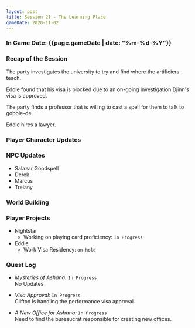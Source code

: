 ```yaml
---
layout: post
title: Session 21 - The Learning Place
gameDate: 2020-11-02
---
```


### In Game Date: {{page.gameDate | date: "%m-%d-%Y"}}

### Recap of the Session

The party investigates the university to try and find where the artificiers teach.

Eddie found that his visa is blocked due to an on-going investigation
Djinn's visa is approved.

The party finds a professor that is willing to cast a spell for them to talk to gobble-de.

Eddie hires a lawyer.

### Player Character Updates

### NPC Updates
- Salazar Goodspell
- Derek
- Marcus
- Trelany

### World Building

### Player Projects
* Nightstar
    * Working on playing card proficiency: `In Progress`<br/>
* Eddie
    * Work Visa Residency: `on-hold`<br/>

### Quest Log
* *Mysteries of Ashana:* `In Progress`<br/>
No Updates

* *Visa Approval:* `In Progress`<br/>
Clifton is handling the performance visa approval.

* *A New Office for Ashana:* `In Progress`<br/>
Need to find the bureaucrat responsible for creating new offices.
